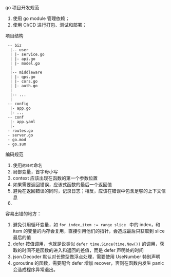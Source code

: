go 项目开发规范
1. 使用 go module 管理依赖；
2. 使用 CI/CD 进行打包、测试和部署；

项目结构
```
 -- biz  
  |-- user  
  | |- service.go  
  | |- api.go  
  | |- model.go  
  |  
  |-- middleware  
  | |- qps.go  
  | |- cors.go  
  | |- auth.go  
  |  
  |-- ...  
  |  
 -- config  
  |- app.go  
  |- ...  
 -- conf  
  |- app.yaml  
  |-   
 - routes.go  
 - server.go  
 - go.mod  
 - go.sum  
  ```
编码规范
1. 使用`驼峰式`命名
2. 局部变量，首字母小写
3. context 应该出现在函数的第一个参数位置
4. 如果需要返回错误，应该式函数的最后一个返回值
5. 避免在返回错误的同时，记录日志；相反，应该在错误中包含足够的上下文信息
6. 

容易出错的地方：
1. 避免引用循环变量，如 `for index,item := range slice ` 中的 index，和 item 的变量的内存会复用，直接引用他们的指针，会造成最后只获取到 slice 最后的值
2. defer 按值调用，也就是说类似 `defer time.Since(time.Now())`  的调用，获取的时间不是函数的进入和返回的差值，而是 defer 声明处的时间
3. json.Decoder 默认对长整型做浮点处理，需要使用 UseNumber 特别声明
4. goroutine 的函数，需要配合 defer 增加 recover，否则在函数内发生 panic 会造成程序异常退出。
  
